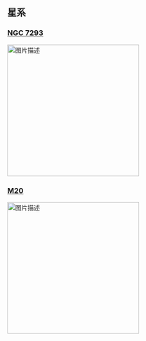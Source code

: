 ## 星系
### [NGC 7293](https://zh.wikipedia.org/zh-cn/%E8%9E%BA%E6%97%8B%E6%98%9F%E9%9B%B2)
<img src="https://upload.wikimedia.org/wikipedia/commons/thumb/b/b1/NGC7293_%282004%29.jpg/960px-NGC7293_%282004%29.jpg" alt="图片描述" width="300"></img>

### [M20](https://zh.wikipedia.org/zh-cn/%E4%B8%89%E8%91%89%E6%98%9F%E9%9B%B2)
<img src="https://upload.wikimedia.org/wikipedia/commons/thumb/f/f3/Trifid.nebula.arp.750pix.jpg/500px-Trifid.nebula.arp.750pix.jpg" alt="图片描述" width="300"></img>
